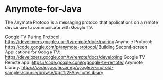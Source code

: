 Anymote-for-Java
================

The Anymote Protocol is a messaging protocol that applications on a remote device use to communicate with Google TV.

Google TV Pairing Protocol: https://developers.google.com/tv/remote/docs/pairing
Anymote Protocol: https://code.google.com/p/anymote-protocol/
Building Second-screen Applications for Google TV: https://developers.google.com/tv/remote/docs/developing
Google TV Remote app: https://code.google.com/p/google-tv-remote/
Anymote Library: https://code.google.com/p/googletv-android-samples/source/browse/#git%2FAnymoteLibrary